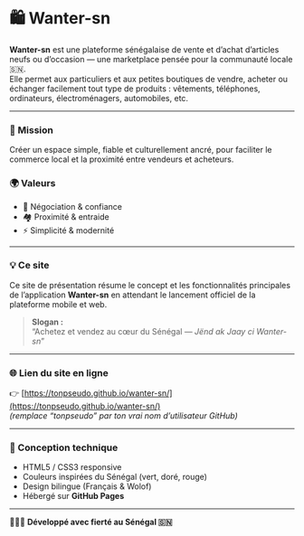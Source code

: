 # 🛍️ Wanter-sn

**Wanter-sn** est une plateforme sénégalaise de vente et d’achat d’articles neufs ou d’occasion — une marketplace pensée pour la communauté locale 🇸🇳.  
Elle permet aux particuliers et aux petites boutiques de vendre, acheter ou échanger facilement tout type de produits : vêtements, téléphones, ordinateurs, électroménagers, automobiles, etc.

---

### 🎯 Mission
Créer un espace simple, fiable et culturellement ancré, pour faciliter le commerce local et la proximité entre vendeurs et acheteurs.

### 🌍 Valeurs
- 🤝 Négociation & confiance  
- 🏘️ Proximité & entraide  
- ⚡ Simplicité & modernité  

---

### 💡 Ce site
Ce site de présentation résume le concept et les fonctionnalités principales de l’application **Wanter-sn** en attendant le lancement officiel de la plateforme mobile et web.

> **Slogan :**  
> “Achetez et vendez au cœur du Sénégal — *Jënd ak Jaay ci Wanter-sn*”

---

### 🌐 Lien du site en ligne
👉 [https://tonpseudo.github.io/wanter-sn/](https://tonpseudo.github.io/wanter-sn/)  
*(remplace “tonpseudo” par ton vrai nom d’utilisateur GitHub)*

---

### 🧠 Conception technique
- HTML5 / CSS3 responsive  
- Couleurs inspirées du Sénégal (vert, doré, rouge)  
- Design bilingue (Français & Wolof)  
- Hébergé sur **GitHub Pages**

---

👩🏽‍💻 **Développé avec fierté au Sénégal 🇸🇳**

